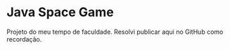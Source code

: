 # Java Space Game

Projeto do meu tempo de faculdade. Resolvi publicar aqui no GitHub como recordação.

